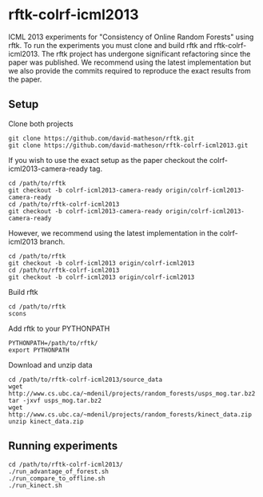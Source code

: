 rftk-colrf-icml2013
===================

ICML 2013 experiments for "Consistency of Online Random Forests" using rftk. To run the experiments you must clone and build rftk and rftk-colrf-icml2013. The rftk project has undergone significant refactoring since the paper was published. We recommend using the latest implementation but we also provide the commits required to reproduce the exact results from the paper. 

Setup
--------------
Clone both projects 

    git clone https://github.com/david-matheson/rftk.git
    git clone https://github.com/david-matheson/rftk-colrf-icml2013.git

If you wish to use the exact setup as the paper checkout the colrf-icml2013-camera-ready tag. 

    cd /path/to/rftk
    git checkout -b colrf-icml2013-camera-ready origin/colrf-icml2013-camera-ready
    cd /path/to/rftk-colrf-icml2013
    git checkout -b colrf-icml2013-camera-ready origin/colrf-icml2013-camera-ready

However, we recommend using the latest implementation in the colrf-icml2013 branch.

    cd /path/to/rftk
    git checkout -b colrf-icml2013 origin/colrf-icml2013
    cd /path/to/rftk-colrf-icml2013
    git checkout -b colrf-icml2013 origin/colrf-icml2013

Build rftk

    cd /path/to/rftk
    scons

Add rftk to your PYTHONPATH

    PYTHONPATH=/path/to/rftk/
    export PYTHONPATH

Download and unzip data

    cd /path/to/rftk-colrf-icml2013/source_data
    wget http://www.cs.ubc.ca/~mdenil/projects/random_forests/usps_mog.tar.bz2
    tar -jxvf usps_mog.tar.bz2
    wget http://www.cs.ubc.ca/~mdenil/projects/random_forests/kinect_data.zip
    unzip kinect_data.zip

Running experiments
--------------
    cd /path/to/rftk-colrf-icml2013/
    ./run_advantage_of_forest.sh
    ./run_compare_to_offline.sh
    ./run_kinect.sh
